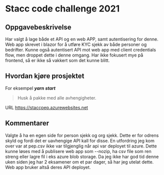 # Stacc code challenge 2021

## Oppgavebeskrivelse
Har valgt å lage både et API og en web APP, samt autentisering for denne.
Web app skrevet i blazor for å utføre KYC sjekk av både personer og bedrifter.
Kunne også autentisert API mot web app med client credentials flow, men droppet dette i denne omgang.
Har ikke fokusert mye på frontend, så er ikke så vakkert som det kunne blitt.

## Hvordan kjøre prosjektet
For eksempel ***yarn start***
> Husk å pakke med alle avhengigheter.

URL 
https://staccpep.azurewebsites.net

## Kommentarer
Valgte å ha en egen side for person sjekk og org sjekk. Dette er for odrens skyld og fordi det er uavhengige API kall for disse.
En utfordring jeg kom over var at pep.csv ikke var tilgjenglig når api var deployet til azure.
Dette kunne løses med å publisere web app som --nozip, ha csv file som ren streng eller lagre fil i eks azure blob storage.
Da jeg ikke har god tid denne uken siden jeg har 2 eksamener om et par dager, så har jeg utelat dette. 
Web app bruker altså deres API deployet. 




